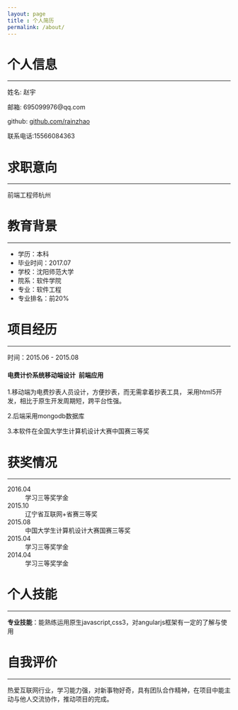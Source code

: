 ```yaml
---
layout: page
title : 个人简历
permalink: /about/
---
```


<link rel="stylesheet" type="text/css" href="../css/mystyle.css">
<div class="mycard">
  <div class="titles">
    <h1>个人信息</h1>
    <hr>
  </div>
  <div class="mes common">
    <p>姓名: 赵宇</p>
    <p>邮箱: 695099976@qq.com</p>
    <p>github: <a href="http://github.com/rainzhao">github.com/rainzhao</a></p>
    <p>联系电话:15566084363</p>
  </div>
</div>

<div class="myWilling">
  <div class="titles">
    <h1>求职意向</h1>
    <hr>
  </div>
  <div class="common">
    <span>前端工程师<span>杭州</span></span>
  </div>
</div>

<div class="myEducate">
  <div class="titles">
    <h1>教育背景</h1>
    <hr>
  </div>
  <div class="common">
    <ul>
      <li>学历：本科</li>
      <li>毕业时间：2017.07</li>
      <li>学校：沈阳师范大学</li>
      <li>院系：软件学院</li>
      <li>专业：软件工程</li>
      <li>专业排名：前20%</li>
    </ul>
  </div>
</div>

<div class="myExp">
  <div class="titles">
    <h1>项目经历</h1>
    <hr>
  </div>
  <div class="myExp_page common">
    <p>时间：2015.06 - 2015.08</p>
    <h4>电费计价系统移动端设计&nbsp;&nbsp;前端应用</h4>
    <p>1.移动端为电费抄表人员设计，方便抄表，而无需拿着抄表工具，
    采用html5开发，相比于原生开发周期短，跨平台性强。</p>
    <p>2.后端采用mongodb数据库</p>
    <p>3.本软件在全国大学生计算机设计大赛中国赛三等奖</p>
  </div>
</div>

<div class="myHonor">
  <div class="titles">
    <h1>获奖情况</h1>
    <hr>
  </div>
  <div class="common">
    <dl>
      <dt>2016.04</dt>
      <dd>学习三等奖学金</dd>
      <dt>2015.10</dt>
      <dd>辽宁省互联网+省赛三等奖</dd>
      <dt>2015.08</dt>
      <dd>中国大学生计算机设计大赛国赛三等奖</dd>
      <dt>2015.04</dt>
      <dd>学习三等奖学金</dd>
      <dt>2014.04</dt>
      <dd>学习三等奖学金</dd>
    </dl>
  </div>
</div>

<div class="myskill">
  <div class="titles">
    <h1>个人技能</h1>
    <hr>
  </div>
  <div class="common">
    <p><strong>专业技能</strong>：能熟练运用原生javascript,css3，对angularjs框架有一定的了解与使用</p>
  </div>
</div>
  
<div class="mySelfkonw">
  <div class="titles">
    <h1>自我评价</h1>
    <hr>
  </div>
  <div class="common">
    <p>热爱互联网行业，学习能力强，对新事物好奇，具有团队合作精神，在项目中能主动与他人交流协作，推动项目的完成。</p>
  </div>
</div>
